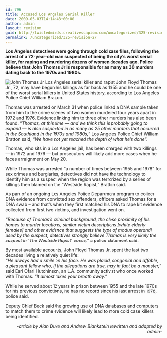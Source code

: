 ```yaml
---
id: 796
title: Accused Los Angeles Serial Killer
date: 2009-05-03T14:14:43+00:00
author: admin
layout: revision
guid: http://twistedminds.creativescapism.com/uncategorized/325-revision-2/
permalink: /uncategorized/325-revision-2/
---
```

<p class="dropcap-first">
  <strong>Los Angeles detectives were going through cold case files, following the arrest of a 72-year-old man suspected of being the city&#8217;s worst serial killer, for raping and murdering dozens of women decades ago. Police believe that John Thomas Jr is responsible for as many as 30 murders dating back to the 1970s and 1980s.</strong>
</p>

<img class="left" title="John Thomas" src="img/post/JohnThomas.jpg" alt="John Thomas Jr Los Angeles serial killer and rapist" /> John Floyd Thomas Jr., 72, may have begun his killings as far back as 1955 and he could be one of the worst serial killers in United States history, according to Los Angeles Police Chief William Bratton.

Thomas was arrested on March 31 when police linked a DNA sample taken from him to the crime scenes of two women murdered four years apart in 1972 and 1976. Evidence linking him to three other murders has also been found. &#8220;_Thomas, at this time &#8212; and we think this is probably going to expand &#8212; is also suspected in as many as 25 other murders that occurred in the Southland in the 1970s and 1980s,&#8221;_ Los Angeles Police Chief William Bratton said, _&#8220;We have not yet reached the depth of what he&#8217;s done_&#8220;.

Thomas, who sits in a Los Angeles jail, has been charged with two killings &#8212; in 1972 and 1976 &#8212; but prosecutors will likely add more cases when he faces arraignment on May 20.

While Thomas was arrested &#8220;a number of times between 1955 and 1978&#8221; for sex crimes and burglaries, detectives did not have the technology to identify him as a suspect when the region was terrorized by a series of killings then blamed on the &#8220;Westside Rapist,&#8221; Bratton said.

As part of an ongoing Los Angeles Police Department program to collect DNA evidence from convicted sex offenders, officers asked Thomas for a DNA swab &#8211; and that&#8217;s when they first matched his DNA to rape kit evidence collected from first two victims, and investigation went on.

_&#8220;Because of Thomas&#8217;s criminal background, the close proximity of his homes to murder locations, similar victim descriptions [white elderly females] and other evidence that suggests the type of modus operandi used by the suspect, detectives strongly believe Thomas is very likely the suspect in &#8216;The Westside Rapist&#8217; cases,_&#8221; a police statement said.

By most available accounts, John Floyd Thomas Jr. spent the last two decades living a relatively quiet life:  
_&#8220;He always had a smile on his face. He was placid, congenial and affable, a pleasant fellow who, if the allegations are true, may in fact be a monster,&#8221;_ said Earl Ofari Hutchinson, an L.A. community activist who once worked with Thomas. _&#8220;It almost takes your breath away.&#8221;_

While he served about 12 years in prison between 1955 and the late 1970s for his previous convictions, he has no record since his last arrest in 1978, police said.

Deputy Chief Beck said the growing use of DNA databases and computers to match them to crime evidence will likely lead to more cold case killers being identified.

<p style="text-align: right;">
  <em>-article by Alan Duke and Andrew Blankstein rewritten and adapted by admin-</em>
</p>